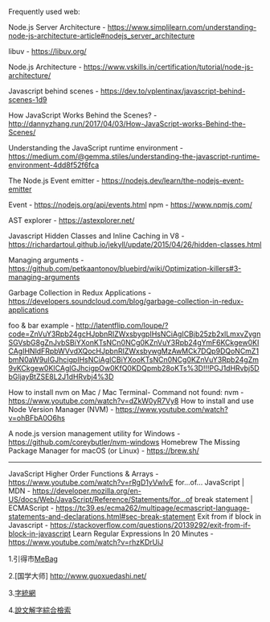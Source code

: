 Frequently used web:


Node.js Server Architecture - https://www.simplilearn.com/understanding-node-js-architecture-article#nodejs_server_architecture 

libuv - https://libuv.org/ 

Node.js Architecture - https://www.vskills.in/certification/tutorial/node-js-architecture/ 

Javascript behind scenes - https://dev.to/vplentinax/javascript-behind-scenes-1d9 

How JavaScript Works Behind the Scenes? - http://dannyzhang.run/2017/04/03/How-JavaScript-works-Behind-the-Scenes/ 

Understanding the JavaScript runtime environment - https://medium.com/@gemma.stiles/understanding-the-javascript-runtime-environment-4dd8f52f6fca 

The Node.js Event emitter - https://nodejs.dev/learn/the-nodejs-event-emitter 

Event - https://nodejs.org/api/events.html npm - https://www.npmjs.com/ 

AST explorer - https://astexplorer.net/ 

Javascript Hidden Classes and Inline Caching in V8 - https://richardartoul.github.io/jekyll/update/2015/04/26/hidden-classes.html 

Managing arguments - https://github.com/petkaantonov/bluebird/wiki/Optimization-killers#3-managing-arguments 

Garbage Collection in Redux Applications - https://developers.soundcloud.com/blog/garbage-collection-in-redux-applications 

foo & bar example - http://latentflip.com/loupe/?code=ZnVuY3Rpb24gcHJpbnRIZWxsbygpIHsNCiAgICBjb25zb2xlLmxvZygnSGVsbG8gZnJvbSBiYXonKTsNCn0NCg0KZnVuY3Rpb24gYmF6KCkgew0KICAgIHNldFRpbWVvdXQocHJpbnRIZWxsbywgMzAwMCk7DQp9DQoNCmZ1bmN0aW9uIGJhcigpIHsNCiAgICBiYXooKTsNCn0NCg0KZnVuY3Rpb24gZm9vKCkgew0KICAgIGJhcigpOw0KfQ0KDQpmb28oKTs%3D!!!PGJ1dHRvbj5DbGljayBtZSE8L2J1dHRvbj4%3D 

How to install nvm on Mac / Mac Terminal- Command not found: nvm - https://www.youtube.com/watch?v=dZkW0yR7Vy8 How to install and use Node Version Manager (NVM) - https://www.youtube.com/watch?v=ohBFbA0O6hs 

A node.js version management utility for Windows - https://github.com/coreybutler/nvm-windows Homebrew The Missing Package Manager for macOS (or Linux) - https://brew.sh/ 

---
JavaScript Higher Order Functions & Arrays -
https://www.youtube.com/watch?v=rRgD1yVwIvE
for...of... JavaScript | MDN -
https://developer.mozilla.org/en-US/docs/Web/JavaScript/Reference/Statements/for...of
break statement | ECMAScript -
https://tc39.es/ecma262/multipage/ecmascript-language-statements-and-declarations.html#sec-break-statement
Exit from if block in Javascript -
https://stackoverflow.com/questions/20139292/exit-from-if-block-in-javascript
Learn Regular Expressions In 20 Minutes -
https://www.youtube.com/watch?v=rhzKDrUiJ



1.引得市[MeBag](http://www.mebag.com/index/)

2.[国学大师]  http://www.guoxuedashi.net/

3.[字統網](https://zi.tools/)

4.[說文解字綜合檢索](http://www.homeinmists.com/shuowen/index.html) 
